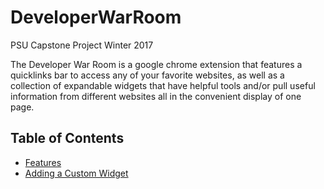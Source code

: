 # DeveloperWarRoom
PSU Capstone Project Winter 2017


The Developer War Room is a google chrome extension that features a quicklinks bar to access any of your favorite websites, as well as a collection of expandable widgets that have helpful tools and/or pull useful information from different websites all in the convenient display of one page. 


## Table of Contents

* [Features](https://github.com/marcellabillett/DeveloperWarRoom/wiki/Features)
* [Adding a Custom Widget](https://github.com/marcellabillett/DeveloperWarRoom/wiki/Adding-a-Custom-Widget)

